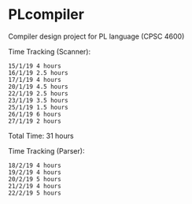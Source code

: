# PLcompiler

Compiler design project for PL language (CPSC 4600)

Time Tracking (Scanner):

```
15/1/19 4 hours
16/1/19 2.5 hours
17/1/19 4 hours
20/1/19 4.5 hours
22/1/19 2.5 hours
23/1/19 3.5 hours
25/1/19 1.5 hours
26/1/19 6 hours
27/1/19 2 hours
```

Total Time: 31 hours

Time Tracking (Parser):

```
18/2/19 4 hours
19/2/19 4 hours
20/2/19 5 hours
21/2/19 4 hours
22/2/19 5 hours
```
